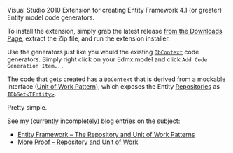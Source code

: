 Visual Studio 2010 Extension for creating Entity Framework 4.1 (or greater) Entity model code generators.

To install the extension, simply grab the latest release [from the Downloads Page](https://github.com/kavika13/TestableDbContextCodeGen/downloads), extract the Zip file, and run the extension installer.

Use the generators just like you would the existing [`DbContext`](http://msdn.microsoft.com/en-us/library/system.data.entity.dbcontext\(v=VS.103\).aspx) code generators.  Simply right click on your Edmx model and click `Add Code Generation Item...`

The code that gets created has a `DbContext` that is derived from a mockable interface ([Unit of Work Pattern](http://martinfowler.com/eaaCatalog/unitOfWork.html)), which exposes the Entity [Repositories](http://martinfowler.com/eaaCatalog/repository.html) as [`IDbSet<TEntity>`](http://msdn.microsoft.com/en-us/library/gg679233\(v=VS.103\).aspx).

Pretty simple.

See my (currently incompletely) blog entries on the subject:

- [Entity Framework – The Repository and Unit of Work Patterns](http://thehappypath.net/2011/11/11/entity-framework-the-repository-and-unit-of-work-patterns/)
- [More Proof – Repository and Unit of Work](http://thehappypath.net/2011/11/13/more-proof-repository-and-unit-of-work/)
